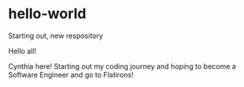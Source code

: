 # hello-world
Starting out, new respository

Hello all!

Cynthia here! Starting out my coding journey and hoping to become a Software Engineer and go to Flatirons!
